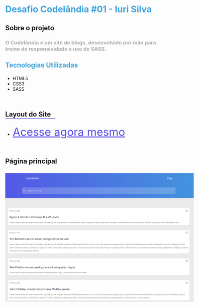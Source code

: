 # <p style="color: #3EA1DB">Desafio Codelândia #01 - Iuri Silva</p>


## <p style="border-bottom: 1px solid #EAEAEA; width: 160px;">Sobre o projeto</p>
### <p style="color: #ababab; font-weight: bold;">O Codelândia é um site de blogs, desenvolvido por mim para treino de responsividade e uso de SASS.</p>

## <p style="color: #3EA1DB; font-weight: bold;">Tecnologias Utilizadas</p>
- HTML5
- CSS3
- SASS


## <p style="padding-top: 30px; border-bottom: 1px solid #EAEAEA; border-color: #00F; width: 160px">Layout do Site</p>

- <a href="https://site-sass-gabriel.netlify.app" target="_blank" style="font-size: 35px; text-decoration: underline; color: #574AE8;">Acesse agora mesmo</a>

## <p style="width: 600px; height: 1200px; padding-top: 30px;">Página principal<br><br> ![Layout Site](./img/layout-site.png)</p>